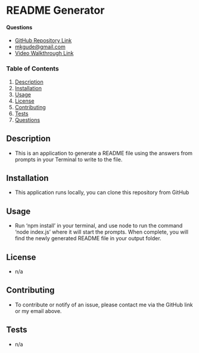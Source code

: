 # README Generator

#### Questions

- [GitHub Repository Link](https://github.com/mkgude)
- mkgude@gmail.com
- [Video Walkthrough Link](https://drive.google.com/file/d/1S1IHT_xJt9eo3RAMKsH7Fnu2HEubIPBV/view)

### Table of Contents

1. [Description](#description)
2. [Installation](#installation)
3. [Usage](#usage)
4. [License](#license)
5. [Contributing](#contributing)
6. [Tests](#tests)
7. [Questions](#questions)

## Description

- This is an application to generate a README file using the answers from prompts in your Terminal to write to the file.

## Installation

- This application runs locally, you can clone this repository from GitHub

## Usage

- Run ‘npm install’ in your terminal, and use node to run the command ‘node index.js’ where it will start the prompts. When complete, you will find the newly generated README file in your output folder.

## License

- n/a

## Contributing

- To contribute or notify of an issue, please contact me via the GitHub link or my email above.

## Tests

- n/a
